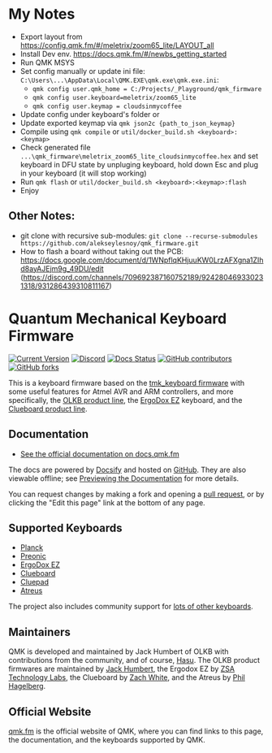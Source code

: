 # My Notes
- Export layout from https://config.qmk.fm/#/meletrix/zoom65_lite/LAYOUT_all
- Install Dev env. https://docs.qmk.fm/#/newbs_getting_started
- Run QMK MSYS 
- Set config manually or update ini file: `C:\Users\...\AppData\Local\QMK.EXE\qmk.exe\qmk.exe.ini`:
    + `qmk config user.qmk_home = C:/Projects/_Playground/qmk_firmware`
    + `qmk config user.keyboard=meletrix/zoom65_lite`
    + `qmk config user.keymap = cloudsinmycoffee`
- Update config under keyboard's folder or 
- Update exported keymap via `qmk json2c {path_to_json_keymap}`
- Compile using `qmk compile` or `util/docker_build.sh <keyboard>:<keymap>`
- Check generated file `...\qmk_firmware\meletrix_zoom65_lite_cloudsinmycoffee.hex` and set keyboard in DFU state by unpluging keyboard, hold down Esc and plug in your keyboard (it will stop working)
- Run `qmk flash` or `util/docker_build.sh <keyboard>:<keymap>:flash`
- Enjoy

## Other Notes:
- git clone with recursive sub-modules: `git clone --recurse-submodules https://github.com/alekseylesnoy/qmk_firmware.git`
- How to flash a board without taking out the PCB: https://docs.google.com/document/d/1WNpflqKHjuuKW0LrzAFXgna1ZIhd8ayAJEjm9g_49DU/edit (https://discord.com/channels/709692387160752189/924280469330231318/931286439310811167)






# Quantum Mechanical Keyboard Firmware

[![Current Version](https://img.shields.io/github/tag/qmk/qmk_firmware.svg)](https://github.com/qmk/qmk_firmware/tags)
[![Discord](https://img.shields.io/discord/440868230475677696.svg)](https://discord.gg/Uq7gcHh)
[![Docs Status](https://img.shields.io/badge/docs-ready-orange.svg)](https://docs.qmk.fm)
[![GitHub contributors](https://img.shields.io/github/contributors/qmk/qmk_firmware.svg)](https://github.com/qmk/qmk_firmware/pulse/monthly)
[![GitHub forks](https://img.shields.io/github/forks/qmk/qmk_firmware.svg?style=social&label=Fork)](https://github.com/qmk/qmk_firmware/)

This is a keyboard firmware based on the [tmk\_keyboard firmware](https://github.com/tmk/tmk_keyboard) with some useful features for Atmel AVR and ARM controllers, and more specifically, the [OLKB product line](https://olkb.com), the [ErgoDox EZ](https://ergodox-ez.com) keyboard, and the [Clueboard product line](https://clueboard.co).

## Documentation

* [See the official documentation on docs.qmk.fm](https://docs.qmk.fm)

The docs are powered by [Docsify](https://docsify.js.org/) and hosted on [GitHub](/docs/). They are also viewable offline; see [Previewing the Documentation](https://docs.qmk.fm/#/contributing?id=previewing-the-documentation) for more details.

You can request changes by making a fork and opening a [pull request](https://github.com/qmk/qmk_firmware/pulls), or by clicking the "Edit this page" link at the bottom of any page.

## Supported Keyboards

* [Planck](/keyboards/planck/)
* [Preonic](/keyboards/preonic/)
* [ErgoDox EZ](/keyboards/ergodox_ez/)
* [Clueboard](/keyboards/clueboard/)
* [Cluepad](/keyboards/clueboard/17/)
* [Atreus](/keyboards/atreus/)

The project also includes community support for [lots of other keyboards](/keyboards/).

## Maintainers

QMK is developed and maintained by Jack Humbert of OLKB with contributions from the community, and of course, [Hasu](https://github.com/tmk). The OLKB product firmwares are maintained by [Jack Humbert](https://github.com/jackhumbert), the Ergodox EZ by [ZSA Technology Labs](https://github.com/zsa), the Clueboard by [Zach White](https://github.com/skullydazed), and the Atreus by [Phil Hagelberg](https://github.com/technomancy).

## Official Website

[qmk.fm](https://qmk.fm) is the official website of QMK, where you can find links to this page, the documentation, and the keyboards supported by QMK.
